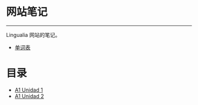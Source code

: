 # 网站笔记

----

Lingualia 网站的笔记。

- [单词表](word-list.md)

# 目录

- [A1 Unidad 1](notes/a-1-unidad-1.md)
- [A1 Unidad 2](notes/a-1-unidad-2.md)
